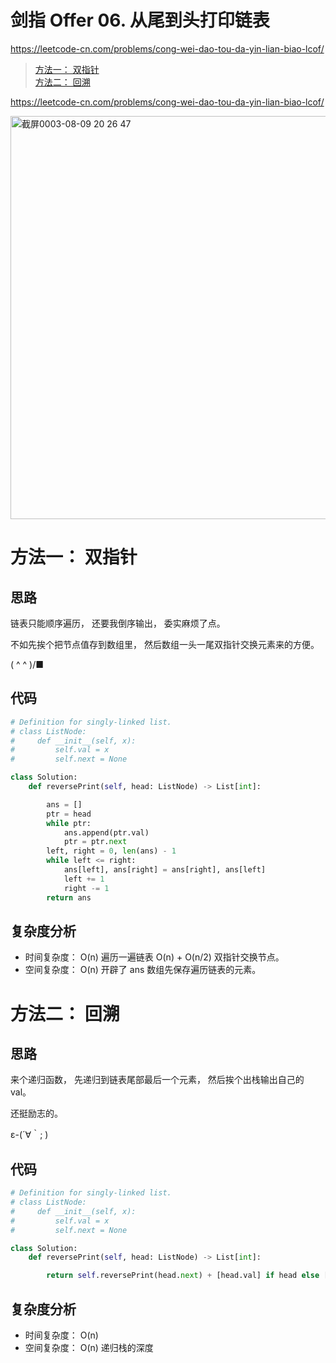 剑指 Offer 06. 从尾到头打印链表
====
https://leetcode-cn.com/problems/cong-wei-dao-tou-da-yin-lian-biao-lcof/
> [方法一： 双指针](https://github.com/PearlCoastal/Leetcode_GitOn/new/master/%E5%89%91%E6%8C%87offer#%E5%8F%8C%E6%8C%87%E9%92%88)<br>
> [方法二： 回溯](https://github.com/PearlCoastal/Leetcode_GitOn/new/master/%E5%89%91%E6%8C%87offer#%E5%9B%9E%E6%BA%AF)<br>

https://leetcode-cn.com/problems/cong-wei-dao-tou-da-yin-lian-biao-lcof/

<img width="645" alt="截屏0003-08-09 20 26 47" src="https://user-images.githubusercontent.com/10908630/128699645-ebf75904-4026-472c-a000-ea2c6911e37d.png">

方法一： 双指针
====

## 思路
链表只能顺序遍历， 还要我倒序输出， 委实麻烦了点。

不如先挨个把节点值存到数组里， 然后数组一头一尾双指针交换元素来的方便。


( ^ ^ )/■
## 代码
```python
# Definition for singly-linked list.
# class ListNode:
#     def __init__(self, x):
#         self.val = x
#         self.next = None

class Solution:
    def reversePrint(self, head: ListNode) -> List[int]:

        ans = []
        ptr = head
        while ptr:
            ans.append(ptr.val)
            ptr = ptr.next
        left, right = 0, len(ans) - 1
        while left <= right:
            ans[left], ans[right] = ans[right], ans[left]
            left += 1
            right -= 1
        return ans
```

## 复杂度分析
- 时间复杂度： O(n) 遍历一遍链表 O(n) + O(n/2) 双指针交换节点。
- 空间复杂度： O(n) 开辟了 ans 数组先保存遍历链表的元素。

方法二： 回溯
====

## 思路

来个递归函数， 先递归到链表尾部最后一个元素， 然后挨个出栈输出自己的 val。

还挺励志的。

ε-(´∀｀; )

## 代码
```python
# Definition for singly-linked list.
# class ListNode:
#     def __init__(self, x):
#         self.val = x
#         self.next = None

class Solution:
    def reversePrint(self, head: ListNode) -> List[int]:

        return self.reversePrint(head.next) + [head.val] if head else []
```
## 复杂度分析
- 时间复杂度： O(n)
- 空间复杂度： O(n) 递归栈的深度 
